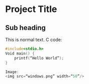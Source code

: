 # Project Title

## Sub heading

This is normal text.
C code:
```c
#include<stdio.h>
Void main() {
	printf(“Hello World”);
}

Image:
<img src=“windows.png” width=“50”/>
